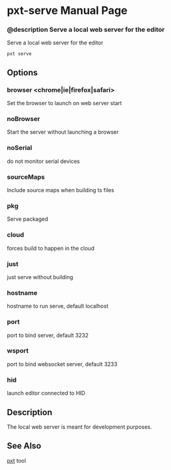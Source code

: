 # pxt-serve Manual Page

### @description Serve a local web server for the editor

Serve a local web server for the editor

```
pxt serve
```

## Options

### browser <chrome|ie|firefox|safari> 

Set the browser to launch on web server start

### noBrowser 

Start the server without launching a browser

### noSerial 

do not monitor serial devices

### sourceMaps 

Include source maps when building ts files

### pkg 

Serve packaged

### cloud

forces build to happen in the cloud

### just

just serve without building

### hostname

hostname to run serve, default localhost

### port

port to bind server, default 3232

### wsport

port to bind websocket server, default 3233

### hid 

launch editor connected to HID


## Description

The local web server is meant for development purposes.

## See Also

[pxt](/cli) tool
